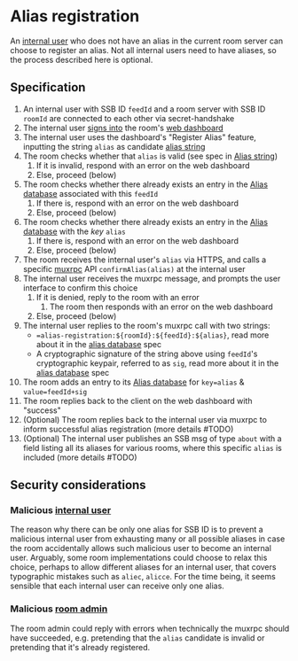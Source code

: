 # Alias registration

An [internal user](../Stakeholders/Internal%20user.md) who does not have an alias in the current room server can choose to register an alias. Not all internal users need to have aliases, so the process described here is optional.

## Specification

1. An internal user with SSB ID `feedId` and a room server with SSB ID `roomId` are connected to each other via secret-handshake
1. The internal user [signs into](Sign-in%20with%20SSB.md) the room's [web dashboard](Web%20Dashboard.md)
1. The internal user uses the dashboard's "Register Alias" feature, inputting the string `alias` as candidate [alias string](Alias%20string.md)
1. The room checks whether that `alias` is valid (see spec in [Alias string](Alias%20string.md))
    1. If it is invalid, respond with an error on the web dashboard
    1. Else, proceed (below)
1. The room checks whether there already exists an entry in the [Alias database](Alias%20database.md) associated with this `feedId`
    1. If there is, respond with an error on the web dashboard
    1. Else, proceed (below)
1. The room checks whether there already exists an entry in the [Alias database](Alias%20database.md) with the *key* `alias`
    1. If there is, respond with an error on the web dashboard
    1. Else, proceed (below)
1. The room receives the internal user's `alias` via HTTPS, and calls a specific [muxrpc](https://github.com/ssb-js/muxrpc/) API `confirmAlias(alias)` at the internal user
1. The internal user receives the muxrpc message, and prompts the user interface to confirm this choice
    1. If it is denied, reply to the room with an error
        1. The room then responds with an error on the web dashboard
    1. Else, proceed (below)
1. The internal user replies to the room's muxrpc call with two strings:
    - `=alias-registration:${roomId}:${feedId}:${alias}`, read more about it in the [alias database](Alias%20database.md) spec
    - A cryptographic signature of the string above using `feedId`'s cryptographic keypair, referred to as `sig`, read more about it in the [alias database](Alias%20database.md) spec
1. The room adds an entry to its [Alias database](Alias%20database.md) for `key=alias` & `value=feedId+sig`
1. The room replies back to the client on the web dashboard with "success"
1. (Optional) The room replies back to the internal user via muxrpc to inform successful alias registration (more details #TODO)
1. (Optional) The internal user publishes an SSB msg of type `about` with a field listing all its aliases for various rooms, where this specific `alias` is included (more details #TODO)

## Security considerations

### Malicious [internal user](../Stakeholders/Internal%20user.md)

The reason why there can be only one alias for SSB ID is to prevent a malicious internal user from exhausting many or all possible aliases in case the room accidentally allows such malicious user to become an internal user. Arguably, some room implementations could choose to relax this choice, perhaps to allow different aliases for an internal user, that covers typographic mistakes such as `aliec`, `alicce`. For the time being, it seems sensible that each internal user can receive only one alias.

### Malicious [room admin](../Stakeholders/Room%20admin.md)

The room admin could reply with errors when technically the muxrpc should have succeeded, e.g. pretending that the `alias` candidate is invalid or pretending that it's already registered.